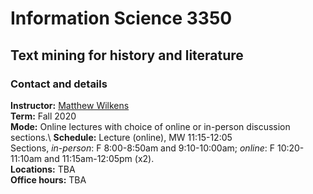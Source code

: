 # Information Science 3350

## Text mining for history and literature

### Contact and details

**Instructor:** [Matthew Wilkens](https://infosci.cornell.edu/content/Wilkens)\
**Term:** Fall 2020\
**Mode:** Online lectures with choice of online or in-person discussion sections.\ 
**Schedule:** Lecture (online), MW 11:15-12:05\
Sections, *in-person*: F 8:00-8:50am and 9:10-10:00am; *online*: F 10:20-11:10am and 11:15am-12:05pm (x2).\
**Locations:** TBA\
**Office hours:** TBA







